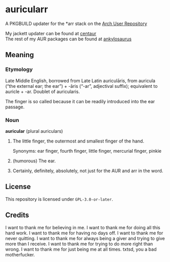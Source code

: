 # auricularr

A PKGBUILD updater for the \*arr stack on the [Arch User Repository](https://aur.archlinux.org)

My jackett updater can be found at [centaur](https://github.com/txtsd/centaur/)\
The rest of my AUR packages can be found at [ankylosaurus](https://github.com/txtsd/ankylosaurus/)

## Meaning

### Etymology

Late Middle English, borrowed from Late Latin auriculāris, from auricula (“the
external ear; the ear”) + -āris (“-ar”, adjectival suffix); equivalent to
auricle + -ar. Doublet of auricularis.

The finger is so called because it can be readily introduced into the ear passage.

### Noun

**auricular** (plural auriculars)

1. The little finger, the outermost and smallest finger of the hand.

   Synonyms: ear finger, fourth finger, little finger, mercurial finger, pinkie

2. (humorous) The ear.
3. Certainly, definitely, absolutely, not just for the AUR and arr in the word.

## License

This repository is licensed under `GPL-3.0-or-later`.

## Credits

I want to thank me for believing in me. I want to thank me for doing all this
hard work. I want to thank me for having no days off. I want to thank me for
never quitting. I want to thank me for always being a giver and trying to give
more than I receive. I want to thank me for trying to do more right than wrong.
I want to thank me for just being me at all times. txtsd, you a bad
motherfucker.
